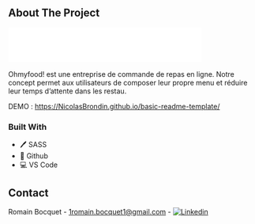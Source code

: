 ## About The Project

[![HoMyFood][product-screenshot]](https://NicolasBrondin.github.io/basic-readme-template/)

Ohmyfood! est une entreprise de commande de repas en ligne. Notre concept permet aux
utilisateurs de composer leur propre menu et réduire leur temps d’attente dans les
restau.

DEMO : https://NicolasBrondin.github.io/basic-readme-template/

### Built With

* 🖊️ SASS
* 🐙 Github
* 💻 VS Code

<!-- CONTACT -->
## Contact

Romain Bocquet - 1romain.bocquet1@gmail.com - [![Linkedin][linkedin-screenshot]][linkedin-url]



[linkedin-screenshot]: https://www.google.com/search?q=linkedin+logo&rlz=1C1VDKB_frFR990FR990&sxsrf=ALiCzsb_ay3EayfwgnwArDGw9OVCtt7s4g:1668594663711&source=lnms&tbm=isch&sa=X&ved=2ahUKEwjf8NDBv7L7AhVIRaQEHYu5CGAQ_AUoAXoECAMQAw&biw=1536&bih=714&dpr=1.25#imgrc=JdyXos__tp7KHM
[linkedin-url]: https://www.linkedin.com/in/romain-bocquet/
[product-screenshot]: /public/img/logo/ohmyfood%402x.svg